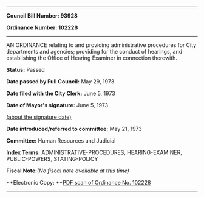 

********

**Council Bill Number: 93928**
   
**Ordinance Number: 102228**
********

 AN ORDINANCE relating to and providing administrative procedures for City departments and agencies; providing for the conduct of hearings, and establishing the Office of Hearing Examiner in connection therewith.

**Status:** Passed
   
**Date passed by Full Council:** May 29, 1973
   
**Date filed with the City Clerk:** June 5, 1973
   
**Date of Mayor's signature:** June 5, 1973
   
[(about the signature date)](/~public/approvaldate.htm)
   
   
   
**Date introduced/referred to committee:** May 21, 1973
   
**Committee:** Human Resources and Judicial
   
   
**Index Terms:** ADMINISTRATIVE-PROCEDURES, HEARING-EXAMINER, PUBLIC-POWERS, STATING-POLICY

**Fiscal Note:**_(No fiscal note available at this time)_

**Electronic Copy: **[PDF scan of Ordinance No. 102228](/~archives/Ordinances/Ord_102228.pdf)

********

